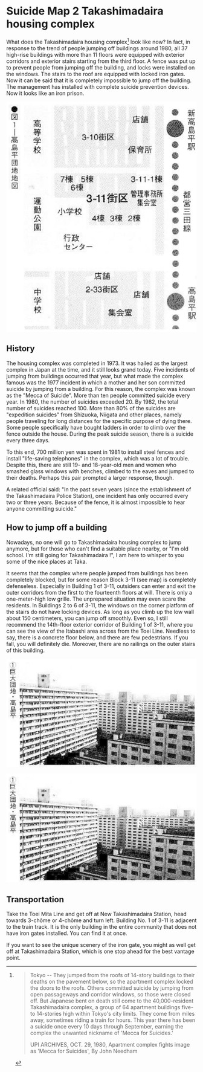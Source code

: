 
# Suicide Map 2 Takashimadaira housing complex

What does the Takashimadaira housing complex[^takashimadaira] look like now? In fact, in response to the trend of people jumping off buildings around 1980, all 37 high-rise buildings with more than 11 floors were equipped with exterior corridors and exterior stairs starting from the third floor. A fence was put up to prevent people from jumping off the building, and locks were installed on the windows. The stairs to the roof are equipped with locked iron gates. Now it can be said that it is completely impossible to jump off the building. The management has installed with complete suicide prevention devices. Now it looks like an iron prison.

[^takashimadaira]:
    > Tokyo -- They jumped from the roofs of 14-story buildings to their deaths on the pavement below, so the apartment complex locked the doors to the roofs. Others committed suicide by jumping from open passageways and corridor windows, so those were closed off. But Japanese bent on death still come to the 40,000-resident Takashimadaira complex, a group of 64 apartment buildings five- to 14-stories high within Tokyo's city limits. They come from miles away, sometimes riding a train for hours. This year there has been a suicide once every 10 days through September, earning the complex the unwanted nickname of 'Mecca for Suicides.'
    > 
    > UPI ARCHIVES, OCT. 29, 1980, Apartment complex fights image as 'Mecca for Suicides', By John Needham

![Figure 1: Map of Takashimadaira housing complex.](img/map_2_1.png)

## History

The housing complex was completed in 1973. It was hailed as the largest complex in Japan at the time, and it still looks grand today. Five incidents of jumping from buildings occurred that year, but what made the complex famous was the 1977 incident in which a mother and her son committed suicide by jumping from a building. For this reason, the complex was known as the "Mecca of Suicide". More than ten people committed suicide every year. In 1980, the number of suicides exceeded 20. By 1982, the total number of suicides reached 100. More than 80% of the suicides are "expedition suicides" from Shizuoka, Niigata and other places, namely people traveling for long distances for the specific purpose of dying there. Some people specifically have bought ladders in order to climb over the fence outside the house. During the peak suicide season, there is a suicide every three days.

To this end, 700 million yen was spent in 1981 to install steel fences and install "life-saving telephones" in the complex, which was a lot of trouble. Despite this, there are still 19- and 18-year-old men and women who smashed glass windows with benches, climbed to the eaves and jumped to their deaths. Perhaps this pair prompted a larger response, though.

A related official said: "In the past seven years (since the establishment of the Takashimadaira Police Station), one incident has only occurred every two or three years. Because of the fence, it is almost impossible to hear anyone committing suicide."

## How to jump off a building

Nowadays, no one will go to Takashimadaira  housing complex to jump anymore, but for those who can't find a suitable place nearby, or "I'm old school. I'm still going for Takashimadaira !", I am here to whisper to you some of the nice places at Taka.

It seems that the complex where people jumped from buildings has been completely blocked, but for some reason Block 3-11 (see map) is completely defenseless. Especially in Building 1 of 3-11, outsiders can enter and exit the outer corridors from the first to the fourteenth floors at will. There is only a one-meter-high low grille. The unprepared situation may even scare the residents. In Buildings 2 to 6 of 3-11, the windows on the corner platform of the stairs do not have locking devices. As long as you climb up the low wall about 150 centimeters, you can jump off smoothly. Even so, I still recommend the 14th-floor exterior corridor of Building 1 of 3-11, where you can see the view of the Itabashi area across from the Toei Line. Needless to say, there is a concrete floor below, and there are few pedestrians. If you fall, you will definitely die. Moreover, there are no railings on the outer stairs of this building.

![①: The Takashimadaira housing complex.](img/map_2_2.png)

![②: This side of the apartment complex is covered with iron grid to prevent suicide... ③: The nice spot that few know about, at apartment block 3-11-1. ④⑤: Looking out from the 14th floor of block 3-11-1, down at the place where one might fall into if jumping out here.](img/map_2_2.png)

## Transportation

Take the Toei Mita Line and get off at New Takashimadaira Station, head towards 3-chōme or 4-chōme and turn left. Building No. 1 of 3-11 is adjacent to the train track. It is the only building in the entire community that does not have iron gates installed. You can find it at once.

If you want to see the unique scenery of the iron gate, you might as well get off at Takashimadaira Station, which is one stop ahead for the best vantage point.
